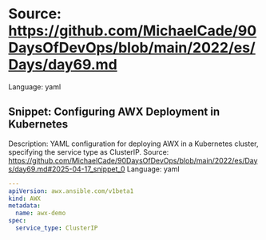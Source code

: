 # Source: https://github.com/MichaelCade/90DaysOfDevOps/blob/main/2022/es/Days/day69.md
Language: yaml

## Snippet: Configuring AWX Deployment in Kubernetes
Description: YAML configuration for deploying AWX in a Kubernetes cluster, specifying the service type as ClusterIP.
Source: https://github.com/MichaelCade/90DaysOfDevOps/blob/main/2022/es/Days/day69.md#2025-04-17_snippet_0
Language: yaml

```yaml
---
apiVersion: awx.ansible.com/v1beta1
kind: AWX
metadata:
  name: awx-demo
spec:
  service_type: ClusterIP
```